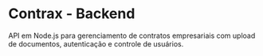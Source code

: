 # Contrax - Backend

API em Node.js para gerenciamento de contratos empresariais com upload de documentos, autenticação e controle de usuários.
